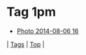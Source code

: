 <!--
title: Tag 1pm
date: 2020-06-28T15:00:41.290Z
tags:
-->
# Tag 1pm

 * [Photo 2014-08-06 16](93977952192.md)

| [Tags](tags.md) | [Top](index.md) |
